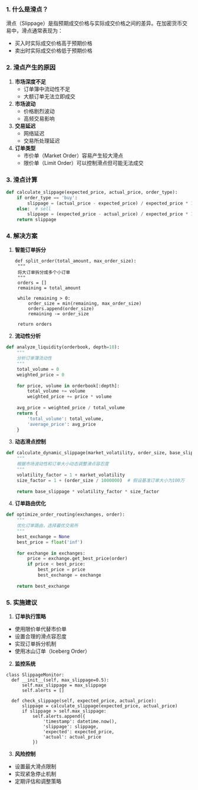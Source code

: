 

### 1. 什么是滑点？
滑点（Slippage）是指预期成交价格与实际成交价格之间的差异。在加密货币交易中，滑点通常表现为：
- 买入时实际成交价格高于预期价格
- 卖出时实际成交价格低于预期价格
### 2. 滑点产生的原因
1. **市场深度不足**
   - 订单簿中流动性不足
   - 大额订单无法立即成交
2. **市场波动**
   - 价格剧烈波动
   - 高频交易影响
3. **交易延迟**
   - 网络延迟
   - 交易所处理延迟
4. **订单类型**
   - 市价单（Market Order）容易产生较大滑点
   - 限价单（Limit Order）可以控制滑点但可能无法成交
### 3. 滑点计算

```python
def calculate_slippage(expected_price, actual_price, order_type):
    if order_type == 'buy':
        slippage = (actual_price - expected_price) / expected_price * 100
    else:  # sell
        slippage = (expected_price - actual_price) / expected_price * 100
    return slippage
```

### 4. 解决方案
1. **智能订单拆分**
   ```
   def split_order(total_amount, max_order_size):
    """
    将大订单拆分成多个小订单
    """
    orders = []
    remaining = total_amount
    
    while remaining > 0:
        order_size = min(remaining, max_order_size)
        orders.append(order_size)
        remaining -= order_size
    
    return orders
   ```
   
2. **流动性分析**
```python
def analyze_liquidity(orderbook, depth=10):
    """
    分析订单簿流动性
    """
    total_volume = 0
    weighted_price = 0
    
    for price, volume in orderbook[:depth]:
        total_volume += volume
        weighted_price += price * volume
    
    avg_price = weighted_price / total_volume
    return {
        'total_volume': total_volume,
        'average_price': avg_price
    }
```

3. **动态滑点控制**
```python
def calculate_dynamic_slippage(market_volatility, order_size, base_slippage=0.1):
    """
    根据市场波动性和订单大小动态调整滑点容忍度
    """
    volatility_factor = 1 + market_volatility
    size_factor = 1 + (order_size / 1000000)  # 假设基准订单大小为100万
    
    return base_slippage * volatility_factor * size_factor
```

4. **订单路由优化**
```python
def optimize_order_routing(exchanges, order):
    """
    优化订单路由，选择最优交易所
    """
    best_exchange = None
    best_price = float('inf')
    
    for exchange in exchanges:
        price = exchange.get_best_price(order)
        if price < best_price:
            best_price = price
            best_exchange = exchange
            
    return best_exchange
```

### 5. 实施建议
1. **订单执行策略**
- 使用限价单代替市价单
- 设置合理的滑点容忍度
- 实现订单拆分机制
- 使用冰山订单（Iceberg Order）
  
2. **监控系统**
  ```
  class SlippageMonitor:
    def __init__(self, max_slippage=0.5):
        self.max_slippage = max_slippage
        self.alerts = []
    
    def check_slippage(self, expected_price, actual_price):
        slippage = calculate_slippage(expected_price, actual_price)
        if slippage > self.max_slippage:
            self.alerts.append({
                'timestamp': datetime.now(),
                'slippage': slippage,
                'expected': expected_price,
                'actual': actual_price
            })
  ```
  
3. **风险控制**
- 设置最大滑点限制
- 实现紧急停止机制
- 定期评估和调整策略
